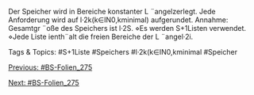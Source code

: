 Der Speicher wird in Bereiche konstanter L ¨angelzerlegt.
Jede Anforderung wird auf l·2k(k∈IN0,kminimal) aufgerundet.
Annahme: Gesamtgr ¨oße des Speichers ist l·2S.
⋄Es werden S+1Listen verwendet.
⋄Jede Liste ienth¨alt die freien Bereiche der L ¨angel·2i.

   Tags & Topics:
   #S+1Liste
   #Speichers
   #l·2k(k∈IN0,kminimal
   #Speicher

[Previous: #BS-Folien_275](BS-Folien_275.md)

[Next: #BS-Folien_275](BS-Folien_275.md)
